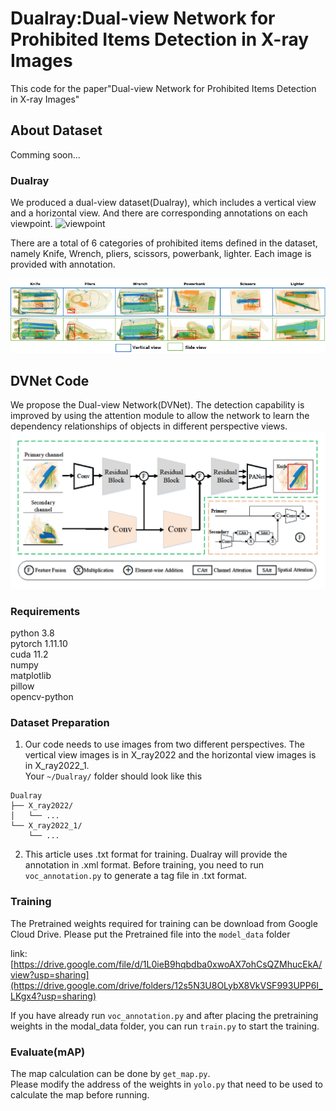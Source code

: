 # Dualray:Dual-view Network for Prohibited Items Detection in X-ray Images
This code for the paper"Dual-view Network for Prohibited Items Detection in X-ray Images"  

## About Dataset
Comming soon...

### Dualray
We produced a dual-view dataset(Dualray), which includes a vertical view and a horizontal view. And there are corresponding annotations on each viewpoint.
![viewpoint](https://github.com/zhg-SZPT/Dualray/blob/main/img/viewpoint.png)

There are a total of 6 categories of prohibited items defined in the dataset, namely Knife, Wrench, pliers, scissors, powerbank, lighter. Each image is provided with annotation.   

![prohibiteditems](https://github.com/zhg-SZPT/Dualray/blob/main/img/prohibited%20items.png)


## DVNet Code
We propose the Dual-view Network(DVNet). The detection capability is improved by using the attention module to allow the network to learn the dependency relationships of objects in different perspective views.   
![framework](https://github.com/zhg-SZPT/Dualray/blob/main/img/framework.png)


### Requirements
python 3.8  
pytorch 1.11.10  
cuda 11.2  
numpy  
matplotlib  
pillow  
opencv-python   


### Dataset Preparation 
1. Our code needs to use images from two different perspectives. The vertical view images is in X_ray2022 and the horizontal view images is in X_ray2022_1.   
Your `~/Dualray/` folder should look like this  
```
Dualray
├── X_ray2022/
│   └── ...
└── X_ray2022_1/
    └── ...
```
2. This article uses .txt format for training. Dualray will provide the annotation in .xml format. Before training, you need to run `voc_annotation.py` to generate a tag file in .txt format. 


### Training
The Pretrained weights required for training can be download from Google Cloud Drive.
Please put the Pretrained file into the `model_data` folder  
<!-- link:https://drive.google.com/file/d/1L0ieB9hqbdba0xwoAX7ohCsQZMhucEkA/view?usp=sharing -->
link:[https://drive.google.com/file/d/1L0ieB9hqbdba0xwoAX7ohCsQZMhucEkA/view?usp=sharing](https://drive.google.com/drive/folders/12s5N3U8OLybX8VkVSF993UPP6I_LKgx4?usp=sharing)

If you have already run `voc_annotation.py` and after placing the pretraining weights in the modal_data folder, you can run `train.py` to start the training.   

### Evaluate(mAP)
The map calculation can be done by `get_map.py`.    
Please modify the address of the weights in `yolo.py` that need to be used to calculate the map before running.
